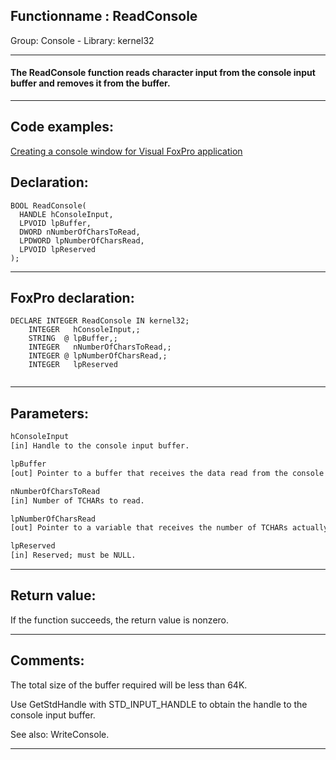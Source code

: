 <link rel="stylesheet" type="text/css" href="../../css/win32api.css">  
<link rel="stylesheet" href="https://cdnjs.cloudflare.com/ajax/libs/font-awesome/4.7.0/css/font-awesome.min.css">

## Functionname : ReadConsole
Group: Console - Library: kernel32    
***  


#### The ReadConsole function reads character input from the console input buffer and removes it from the buffer.
***  


## Code examples:
[Creating a console window for Visual FoxPro application](../../samples/sample_474.md)  

## Declaration:
```foxpro  
BOOL ReadConsole(
  HANDLE hConsoleInput,
  LPVOID lpBuffer,
  DWORD nNumberOfCharsToRead,
  LPDWORD lpNumberOfCharsRead,
  LPVOID lpReserved
);  
```  
***  


## FoxPro declaration:
```foxpro  
DECLARE INTEGER ReadConsole IN kernel32;
	INTEGER   hConsoleInput,;
	STRING  @ lpBuffer,;
	INTEGER   nNumberOfCharsToRead,;
	INTEGER @ lpNumberOfCharsRead,;
	INTEGER   lpReserved
  
```  
***  


## Parameters:
```txt  
hConsoleInput
[in] Handle to the console input buffer.

lpBuffer
[out] Pointer to a buffer that receives the data read from the console input buffer.

nNumberOfCharsToRead
[in] Number of TCHARs to read.

lpNumberOfCharsRead
[out] Pointer to a variable that receives the number of TCHARs actually read.

lpReserved
[in] Reserved; must be NULL.  
```  
***  


## Return value:
If the function succeeds, the return value is nonzero.  
***  


## Comments:
The total size of the buffer required will be less than 64K.   
  
Use GetStdHandle with STD_INPUT_HANDLE to obtain the handle to the console input buffer.  
  
See also: WriteConsole.  
  
***  

